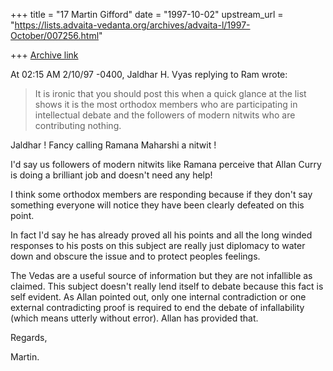 +++
title = "17 Martin Gifford"
date = "1997-10-02"
upstream_url = "https://lists.advaita-vedanta.org/archives/advaita-l/1997-October/007256.html"

+++
[Archive link](https://lists.advaita-vedanta.org/archives/advaita-l/1997-October/007256.html)

At 02:15 AM 2/10/97 -0400, Jaldhar H. Vyas replying to Ram wrote:

>It is ironic that you should post this when a quick glance at the list
>shows it is the most orthodox members who are participating in
>intellectual debate and the followers of modern nitwits who are
>contributing nothing.

Jaldhar ! Fancy calling Ramana Maharshi a nitwit !

I'd say us followers of modern nitwits like Ramana perceive that Allan Curry
is doing a brilliant job and doesn't need any help!

I think some orthodox members are responding because if they don't say
something everyone will notice they have been clearly defeated on this point.

In fact I'd say he has already proved all his points and all the long winded
responses to his posts on this subject are really just diplomacy to water
down and obscure the issue and to protect peoples feelings.

The Vedas are a useful source of information but they are not infallible as
claimed. This subject doesn't really lend itself to debate because this fact
is self evident. As Allan pointed out, only one internal contradiction or
one external contradicting proof is required to end the debate of
infallability (which means utterly without error). Allan has provided that.

Regards,

Martin.

